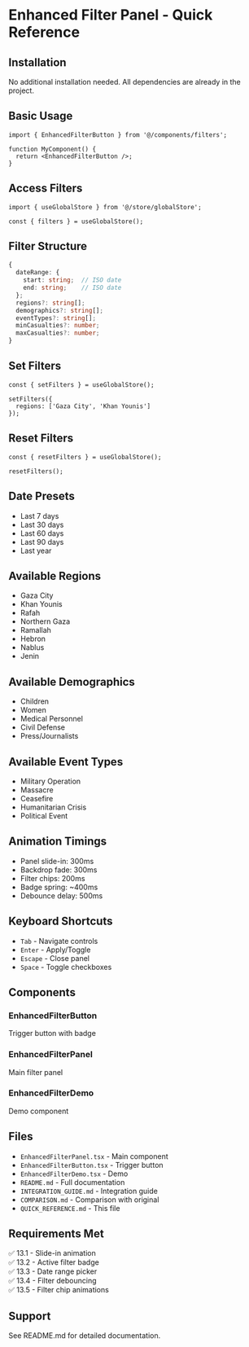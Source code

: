 # Enhanced Filter Panel - Quick Reference

## Installation

No additional installation needed. All dependencies are already in the project.

## Basic Usage

```tsx
import { EnhancedFilterButton } from '@/components/filters';

function MyComponent() {
  return <EnhancedFilterButton />;
}
```

## Access Filters

```tsx
import { useGlobalStore } from '@/store/globalStore';

const { filters } = useGlobalStore();
```

## Filter Structure

```typescript
{
  dateRange: {
    start: string;  // ISO date
    end: string;    // ISO date
  };
  regions?: string[];
  demographics?: string[];
  eventTypes?: string[];
  minCasualties?: number;
  maxCasualties?: number;
}
```

## Set Filters

```tsx
const { setFilters } = useGlobalStore();

setFilters({
  regions: ['Gaza City', 'Khan Younis']
});
```

## Reset Filters

```tsx
const { resetFilters } = useGlobalStore();

resetFilters();
```

## Date Presets

- Last 7 days
- Last 30 days
- Last 60 days
- Last 90 days
- Last year

## Available Regions

- Gaza City
- Khan Younis
- Rafah
- Northern Gaza
- Ramallah
- Hebron
- Nablus
- Jenin

## Available Demographics

- Children
- Women
- Medical Personnel
- Civil Defense
- Press/Journalists

## Available Event Types

- Military Operation
- Massacre
- Ceasefire
- Humanitarian Crisis
- Political Event

## Animation Timings

- Panel slide-in: 300ms
- Backdrop fade: 300ms
- Filter chips: 200ms
- Badge spring: ~400ms
- Debounce delay: 500ms

## Keyboard Shortcuts

- `Tab` - Navigate controls
- `Enter` - Apply/Toggle
- `Escape` - Close panel
- `Space` - Toggle checkboxes

## Components

### EnhancedFilterButton
Trigger button with badge

### EnhancedFilterPanel
Main filter panel

### EnhancedFilterDemo
Demo component

## Files

- `EnhancedFilterPanel.tsx` - Main component
- `EnhancedFilterButton.tsx` - Trigger button
- `EnhancedFilterDemo.tsx` - Demo
- `README.md` - Full documentation
- `INTEGRATION_GUIDE.md` - Integration guide
- `COMPARISON.md` - Comparison with original
- `QUICK_REFERENCE.md` - This file

## Requirements Met

✅ 13.1 - Slide-in animation  
✅ 13.2 - Active filter badge  
✅ 13.3 - Date range picker  
✅ 13.4 - Filter debouncing  
✅ 13.5 - Filter chip animations

## Support

See README.md for detailed documentation.
